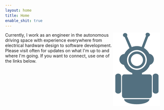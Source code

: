```yaml
---
layout: home
title: Home
enable_shit: true
---
```

<img align="right" src="robot-icon.png">
 Currently, I work as an engineer in the autonomous driving space with experience everywhere from electrical hardware design to software development.  Please visit often for updates on what I'm up to and where I'm going.  If you want to connect, use one of the links below.
